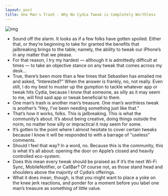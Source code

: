 ```yaml
---
layout: post
title: One Man's Trash - Why No Cydia Tweak is Completely Worthless
---
```

![img](http://media.idownloadblog.com/wp-content/uploads/2011/07/onemanstrash.png)
* Sound off the alarm. It looks as if a few folks have gotten spoiled. Either that, or they’re beginning to take for granted the benefits that jailbreaking brings to the table; namely, the ability to tweak our iPhone’s in any matter that we please.
* For that reason, I try my hardest — although it is admittedly difficult at times — to take an objective stance on any tweak that comes across my desk…
* True, there’s been more than a few times that Sebastien has emailed me and asked, “Interested?” When the answer is frankly, no, not really. Even still, I do my best to muster up the gumption to tackle whatever app or tweak hits Cydia, because I know that someone, as silly as it may seem to me, will find said app or tweak beneficial to them.
* One man’s trash is another man’s treasure. One man’s worthless tweak is another’s “Hey, I’ve been needing something just like that.”
* That’s how it works, folks. This is jailbreaking. This is what the community’s about. It’s about being creative, doing things outside the norm, no matter how silly or impractical it may seem for some.
* It’s gotten to the point where I almost hesitate to cover certain tweaks because I know it will be responded to with a barrage of “useless” comments.
* Should I feel that way? In a word, no. Because this is the community, this is what it’s all about: opening the door on Apple’s closed and heavily controlled eco-system.
* Does this mean every tweak should be praised as if it’s the next Wi-Fi Sync, MobileNotifier, or CallBar? Of course not, as those stand head and shoulders above the majority of Cydia’s offerings.
* What it does mean, though, is that you might want to place a yoke on the knee jerk reactions, and ponder for a moment before you label one man’s treasure as something of little value.

